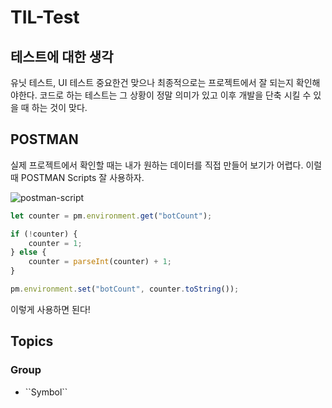 # TIL-Test

## 테스트에 대한 생각

유닛 테스트, UI 테스트 중요한건 맞으나 최종적으로는 프로젝트에서 잘 되는지 확인해야한다.
코드로 하는 테스트는 그 상황이 정말 의미가 있고 이후 개발을 단축 시킬 수 있을 때 하는 것이 맞다. 

## POSTMAN 

실제 프로젝트에서 확인할 때는 내가 원하는 데이터를 직접 만들어 보기가 어렵다. 이럴 때 POSTMAN Scripts 잘 사용하자.


![postman-script](postman-script)

``` javascript
let counter = pm.environment.get("botCount");

if (!counter) {
    counter = 1;
} else {
    counter = parseInt(counter) + 1;
}

pm.environment.set("botCount", counter.toString());
```

이렇게 사용하면 된다!

## Topics

### <!--@START_MENU_TOKEN@-->Group<!--@END_MENU_TOKEN@-->

- <!--@START_MENU_TOKEN@-->``Symbol``<!--@END_MENU_TOKEN@-->
